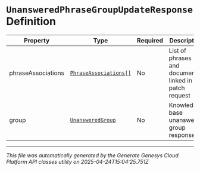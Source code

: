 # `UnansweredPhraseGroupUpdateResponse` Definition

| Property | Type | Required | Description |
|----------|------|----------|-------------|
| phraseAssociations | [`PhraseAssociations[]`](phraseassociations-definition.md) | No | List of phrases and documents linked in the patch request |
| group | [`UnansweredGroup`](unansweredgroup-definition.md) | No | Knowledge base unanswered group response |

---

*This file was automatically generated by the Generate Genesys Cloud Platform API classes utility on 2025-04-24T15:04:25.751Z*
